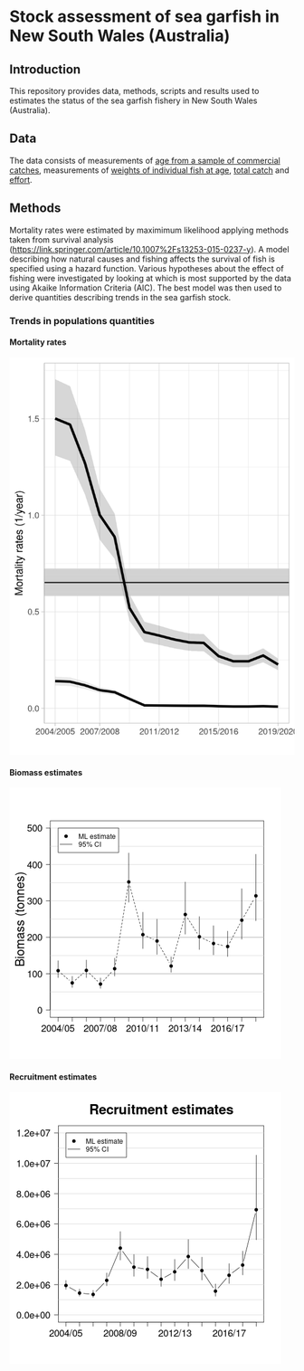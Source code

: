 # Stock assessment of sea garfish in New South Wales (Australia)

## Introduction

This repository provides data, methods, scripts and results used to estimates the status of the sea garfish fishery in New South Wales (Australia).

## Data
The data consists of measurements of [age from a sample of commercial catches](Data/GarfishAgeData.csv), measurements of [weights of individual fish at age](Data/GarfishWeightAtAge.csv), [total catch](Data/GarfishCatchData.csv) and [effort](Data/GarfishEffortData.csv).

## Methods

Mortality rates were estimated by maximimum likelihood applying methods taken from survival analysis (https://link.springer.com/article/10.1007%2Fs13253-015-0237-y). A model describing how natural causes and fishing affects the survival of fish is specified using a hazard function. Various hypotheses about the effect of fishing were investigated by looking at which is most supported by the data using Akaike Information Criteria (AIC). The best model was then used to derive quantities describing trends in the sea garfish stock.

### Trends in populations quantities

#### Mortality rates
![alt text](https://github.com/mkienzle/NSW-sea-garfish-stock-assessment/blob/master/Script/Results/Graphics/Mod2-MortalityEstimates.png)

#### Biomass estimates
![alt text](https://github.com/mkienzle/NSW-sea-garfish-stock-assessment/blob/master/Script/Results/Graphics/EstimateOfBiomass.png)

#### Recruitment estimates
![alt text](https://github.com/mkienzle/NSW-sea-garfish-stock-assessment/blob/master/Script/Results/Graphics/EstimateOfRecruitment.png)

